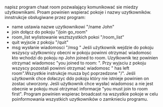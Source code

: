 napisz program chaat room pozwalający komunikować sie miedzy użytkownikami.
Proam powinien wspierać pokoje i nazwy uzytkowników. 
innstrukcje obsługiwane przez program:
- name ustawia nazwe uzytkownikowi "/name John"
- join <nazwa pokoju> dołącz do pokoju "/join go_room"
- room_list wylistowanie wsztszystkich pokoi "/room_list"
- quit wyjscie z pokoju "/quit"
- msg wysłanie wiadomosci "/msg <tresc wiadomosci>"
Jeśli użytkownik wejdzie do pokoju wszyscy użytkownicy obecni w pokoju powinni otrzymać wiadomosc kto wchodzi do pokoju np John joined to room. Uzytkownik tez powinien otrzymać wiadomosc
"you joined to room: <nazwa>". Przy wyjsciu z pokoju wszyscy pozostali powinni otrzymać wiadomosc "<nik> has left room".Wszystkie instrukcje musza być poprzedzone "/". Jeśli użytkownik chce dołaczyc ddo pokoju który nie istnieje
powinien on zostac utworzony. Jeśli użytkownik chce wysłać wiadomosc a nie jest obecnie w pokoju musi otrzymać informacje "you must join to room first". Program powinien wspierac broadcast na wszystkie pokoje
w celu poinformowania wszystkich uzytkowników o zamknieciu programu.
